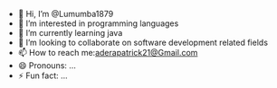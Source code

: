 - 👋 Hi, I’m @Lumumba1879
- 👀 I’m interested in programming languages
- 🌱 I’m currently learning java
- 💞️ I’m looking to collaborate on software development related fields
- 📫 How to reach me:aderapatrick21@Gmail.com
- 😄 Pronouns: ...
- ⚡ Fun fact: ...

<!---
Lumumba1879/Lumumba1879 is a ✨ special ✨ repository because its `README.md` (this file) appears on your GitHub profile.
You can click the Preview link to take a look at your changes.
--->
